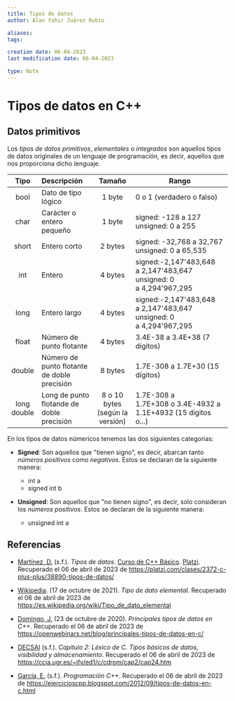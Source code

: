 ```yaml
---
title: Tipos de datos
author: Alan Yahir Juárez Rubio

aliases:
tags:

creation date: 06-04-2023
last modification date: 06-04-2023

type: Note
---
```


# Tipos de datos  en C++

## Datos primitivos

Los _tipos de datos primitivos_, _elementales_ o _integrados_ son aquellos  tipos de datos originales de un lenguaje de programación, es decir, aquellos que nos proporciona dicho lenguaje.

|    Tipo     | Descripción                                 |             Tamaño              | Rango                                                                  |
|:-----------:|:------------------------------------------- |:-------------------------------:| ---------------------------------------------------------------------- |
|    bool     | Dato de tipo lógico                         |             1 byte              | 0 o 1 (verdadero o falso)                                              |
|    char     | Carácter o entero pequeño                   |             1 byte              | signed: -128 a 127 <br> unsigned: 0 a 255                              |
|    short    | Entero corto                                |             2 bytes             | signed:  -32,768 a 32,767 <br> unsigned: 0 a 65,535                    |
|     int     | Entero                                      |             4 bytes             | signed:-2,147'483,648 a 2,147'483,647 <br> unsigned: 0 a 4,294'967,295 |
|    long     | Entero largo                                |             4 bytes             | signed:-2,147'483,648 a 2,147'483,647 <br> unsigned: 0 a 4,294'967,295 |
|    float    | Número de punto flotante                    |             4 bytes             | 3.4E-38 a 3.4E+38 (7 dígitos)                                          |
|   double    | Número de punto flotante de doble precisión |             8 bytes             | 1.7E-308 a 1.7E+30 (15 dígitos)                                        |
| long double | Long de punto flotande de doble precisión   | 8 o 10 bytes (según la versión) | 1.7E-308 a 1.7E+308 o 3.4E-4932 a 1.1E+4932 (15 dígitos o...)          |

En los tipos de datos númericos tenemos las dos siguientes categorias:

- **Signed**: Son aquellos que "tienen signo", es decir, abarcan tanto _números positivos_ como _negativos_. Estos se declaran de la siguiente manera:
	- int a
	- signed int b

- **Unsigned**: Son aquellos que "no tienen signo", es decir, solo consideran los _números positivos_. Estos se declaran de la siguiente manera:
	- unsigned int a

<div style="page-break-after: always;"></div>

## Referencias

- [Martínez, D.](https://platzi.com/profesores/diananerd/) (s.f.). _Tipos de datos_. [Curso de C++ Básico](https://platzi.com/cursos/c-plus-plus/). [Platzi](https://platzi.com/home). Recuperado el 06 de abril de 2023 de https://platzi.com/clases/2372-c-plus-plus/38890-tipos-de-datos/

- [Wikipedia](https://es.wikipedia.org/wiki/Tipo_de_dato_elemental). (17 de octubre de 2021). _Tipo de dato elemental_. Recuperado el 06 de abril de 2023 de https://es.wikipedia.org/wiki/Tipo_de_dato_elemental

- [Domingo, J.](https://openwebinars.net/autor/jose-domingo-munoz/) (23 de octubre de 2020). _Principales tipos de datos en C++_. Recuperado  el 06 de abril de 2023 de https://openwebinars.net/blog/principales-tipos-de-datos-en-c/

- [DECSAI](https://decsai.ugr.es/) (s.f.). _Capítulo 2: Léxico de C. Tipos básicos de datos, visibilidad y almacenamiento_. Recuperado  el 06 de abril de 2023 de https://ccia.ugr.es/~jfv/ed1/c/cdrom/cap2/cap24.htm

- [García, E.](https://ejercicioscpp.blogspot.com/2012/09/ejercicioscpp.blogspot.com.es) (s.f.). _Programación C++_. Recuperado  el 06 de abril de 2023 de https://ejercicioscpp.blogspot.com/2012/09/tipos-de-datos-en-c.html
